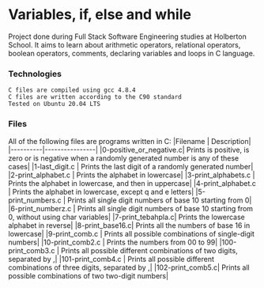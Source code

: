 # Variables, if, else and while

Project done during Full Stack Software Engineering studies at Holberton School. It aims to learn about arithmetic operators, relational operators, boolean operators, comments, declaring variables and loops in C language.
### Technologies

    C files are compiled using gcc 4.8.4
    C files are written according to the C90 standard
    Tested on Ubuntu 20.04 LTS

### Files

All of the following files are programs written in C:
|Filename |	Description|
|----------|----------------|
|0-positive_or_negative.c| 	Prints is positive, is zero or is negative when a randomly generated number is any of these cases|
|1-last_digit.c |	Prints the last digit of a randomly generated number|
|2-print_alphabet.c |	Prints the alphabet in lowercase|
|3-print_alphabets.c |	Prints the alphabet in lowercase, and then in uppercase|
|4-print_alphabet.c |	Prints the alphabet in lowercase, except q and e letters|
|5-print_numbers.c |	Prints all single digit numbers of base 10 starting from 0|
|6-print_numberz.c |	Prints all single digit numbers of base 10 starting from 0, without using char variables|
|7-print_tebahpla.c| 	Prints the lowercase alphabet in reverse|
|8-print_base16.c| 	Prints all the numbers of base 16 in lowercase|
|9-print_comb.c |	Prints all possible combinations of single-digit numbers|
|10-print_comb2.c |	Prints the numbers from 00 to 99|
|100-print_comb3.c |	Prints all possible different combinations of two digits, separated by ,|
|101-print_comb4.c |	Prints all possible different combinations of three digits, separated by ,|
|102-print_comb5.c| 	Prints all possible combinations of two two-digit numbers|

